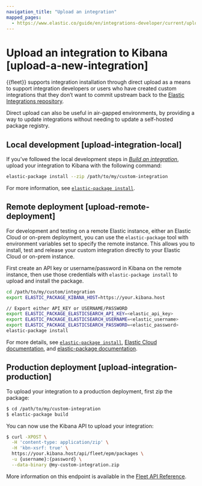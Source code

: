 ```yaml
---
navigation_title: "Upload an integration"
mapped_pages:
  - https://www.elastic.co/guide/en/integrations-developer/current/upload-a-new-integration.html
---
```


# Upload an integration to Kibana [upload-a-new-integration]


{{fleet}} supports integration installation through direct upload as a means to support integration developers or users who have created custom integrations that they don’t want to commit upstream back to the [Elastic Integrations repository](https://github.com/elastic/integrations).

Direct upload can also be useful in air-gapped environments, by providing a way to update integrations without needing to update a self-hosted package registry.


## Local development [upload-integration-local]

If you’ve followed the local development steps in [*Build an integration*](/extend/build-new-integration.md), upload your integration to Kibana with the following command:

```bash
elastic-package install --zip /path/to/my/custom-integration
```

For more information, see [`elastic-package install`](/extend/elastic-package.md#elastic-package-install).

## Remote deployment [upload-remote-deployment]

For development and testing on a remote Elastic instance, either an Elastic Cloud or on-prem deployment, you can use the `elastic-package` tool with environment variables set to specify the remote instance. This allows you to install, test and release your custom integration directly to your Elastic Cloud or on-prem instance.

First create an API key or username/password in Kibana on the remote instance, then use those credentials with `elastic-package install` to upload and install the package.

```bash
cd /path/to/my/custom/integration
export ELASTIC_PACKAGE_KIBANA_HOST=https://your.kibana.host

// Export either API_KEY or USERNAME/PASSWORD
export ELASTIC_PACKAGE_ELASTICSEARCH_API_KEY=<elastic_api_key>
export ELASTIC_PACKAGE_ELASTICSEARCH_USERNAME=<elastic_username>
export ELASTIC_PACKAGE_ELASTICSEARCH_PASSWORD=<elastic_password>
elastic-package install
```


For more details, see [`elastic-package install`](/extend/elastic-package.md#elastic-package-install), [Elastic Cloud documentation](https://www.elastic.co/guide/en/cloud/current/ec-api-authentication.html), and [elastic-package documentation](https://github.com/elastic/elastic-package/blob/main/docs/howto/install_package.md).


## Production deployment [upload-integration-production]

To upload your integration to a production deployment, first zip the package:

```bash
$ cd /path/to/my/custom-integration
$ elastic-package build
```

You can now use the Kibana API to upload your integration:

```bash
$ curl -XPOST \
  -H 'content-type: application/zip' \
  -H 'kbn-xsrf: true' \
  https://your.kibana.host/api/fleet/epm/packages \
  -u {username}:{password} \
  --data-binary @my-custom-integration.zip
```

More information on this endpoint is available in the [Fleet API Reference](https://www.elastic.co/guide/en/fleet/current/fleet-apis.html).
